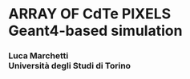 # ARRAY OF CdTe PIXELS <br/> Geant4-based simulation
### Luca Marchetti <br/>  Università degli Studi di Torino


